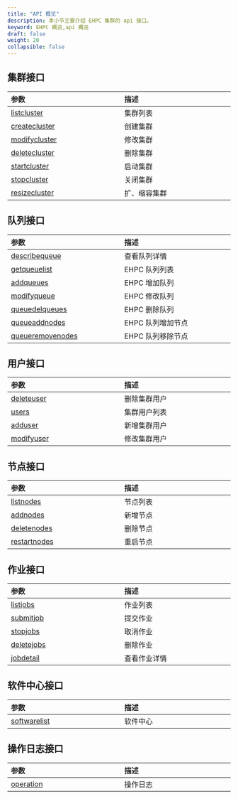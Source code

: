 ```yaml
---
title: "API 概览"
description: 本小节主要介绍 EHPC 集群的 api 接口。 
keyword: EHPC 概览,api 概览
draft: false
weight: 20
collapsible: false
---
```


## 集群接口

| <span style="display:inline-block;width:240px">参数</span> | <span style="display:inline-block;width:320px">描述</span> |
| :--------------------------------------------------------- | :--------------------------------------------------------- |
| [listcluster](../cluster/listcluster/)                     | 集群列表                                                   |
| [createcluster](../cluster/createcluster/)                 | 创建集群                                                   |
| [modifycluster](../cluster/modifycluster/)                 | 修改集群                                                   |
| [deletecluster](../cluster/deletecluster/)                 | 删除集群                                                   |
| [startcluster](../cluster/startcluster/)                   | 启动集群                                                   |
| [stopcluster](../cluster/stopcluster/)                     | 关闭集群                                                   |
| [resizecluster](../cluster/resizecluster/)                 | 扩、缩容集群                                               |

## 队列接口

| <span style="display:inline-block;width:240px">参数</span> | <span style="display:inline-block;width:320px">描述</span> |
| :--------------------------------------------------------- | :--------------------------------------------------------- |
| [describequeue](../queue/describequeue)                    | 查看队列详情                                               |
| [getqueuelist](../queue/getqueuelist/)                     | EHPC 队列列表                                              |
| [addqueues](../queue/addqueues/)                           | EHPC 增加队列                                              |
| [modifyqueue](../queue/modifyqueue/)                       | EHPC 修改队列                                              |
| [queuedelqueues](../queue/queuedelqueues/)                 | EHPC 删除队列                                              |
| [queueaddnodes](../queue/queueaddnodes/)                   | EHPC 队列增加节点                                          |
| [queueremovenodes](../queue/queueremovenodes/)             | EHPC 队列移除节点                                          |

## 用户接口

| <span style="display:inline-block;width:240px">参数</span> | <span style="display:inline-block;width:320px">描述</span> |
| :--------------------------------------------------------- | :--------------------------------------------------------- |
| [deleteuser](../users/deleteuser/)                         | 删除集群用户                                               |
| [users](../users/users/)                                   | 集群用户列表                                               |
| [adduser](../users/adduser/)                               | 新增集群用户                                               |
| [modifyuser](../users/modifyuser/)                         | 修改集群用户                                               |

## 节点接口

| <span style="display:inline-block;width:240px">参数</span> | <span style="display:inline-block;width:320px">描述</span> |
| :--------------------------------------------------------- | :--------------------------------------------------------- |
| [listnodes](../nodes/listnodes/)                           | 节点列表                                                   |
| [addnodes](../nodes/addnodes/)                             | 新增节点                                                   |
| [deletenodes](../nodes/deletenodes/)                       | 删除节点                                                   |
| [restartnodes](../nodes/restartnodes/)                     | 重启节点                                                   |

## 作业接口

| <span style="display:inline-block;width:240px">参数</span> | <span style="display:inline-block;width:320px">描述</span> |
| :--------------------------------------------------------- | :--------------------------------------------------------- |
| [listjobs](../jobs/listjobs/)                              | 作业列表                                                   |
| [submitjob](../jobs/submitjob/)                            | 提交作业                                                   |
| [stopjobs](../jobs/stopjobs/)                              | 取消作业                                                   |
| [deletejobs](../jobs/deletejobs/)                          | 删除作业                                                   |
| [jobdetail](../jobs/jobdetail/)                            | 查看作业详情                                               |

## 软件中心接口

| <span style="display:inline-block;width:240px">参数</span> | <span style="display:inline-block;width:320px">描述</span> |
| :--------------------------------------------------------- | :--------------------------------------------------------- |
| [softwarelist](../software/softwarelist/)                  | 软件中心                                                   |

## 操作日志接口

| <span style="display:inline-block;width:240px">参数</span> | <span style="display:inline-block;width:320px">描述</span> |
| :--------------------------------------------------------- | :--------------------------------------------------------- |
| [operation](../logs/operation/)                            | 操作日志                                                   |
